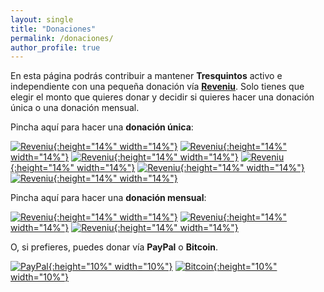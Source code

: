 ```yaml
---
layout: single
title: "Donaciones"
permalink: /donaciones/
author_profile: true
---
```



En esta página podrás contribuir a mantener **Tresquintos** activo e independiente con una pequeña donación vía [**Reveniu**](https://app.reveniu.com/tresquintos). Solo tienes que elegir el monto que quieres donar y decidir si quieres hacer una donación única o una donación mensual.

Pincha aquí para hacer una **donación única**:

[![Reveniu](/images/mil_una.png){:height="14%" width="14%"}](https://app.reveniu.com/wp/checkout/Pt7A2hI118XxaHem4W8bysV31hUbdm58/tresquintos)
[![Reveniu](/images/cincomil_una.png){:height="14%" width="14%"}](https://app.reveniu.com/wp/checkout/CdZ8ia4zw99ZY214VjopDzKLz51P1rdQ/tresquintos)
[![Reveniu](/images/diezmil_una.png){:height="14%" width="14%"}](https://app.reveniu.com/wp/checkout/XtOEi2ah7oxt2GnJOQrcRRO1Lr6rn13m/tresquintos)
[![Reveniu](/images/veintemil_una.png){:height="14%" width="14%"}](https://app.reveniu.com/wp/checkout/0xq99UCczFY3Ws7he0CA9jr2cGh9lkIN/tresquintos)
[![Reveniu](/images/cienmil_una.png){:height="14%" width="14%"}](https://app.reveniu.com/wp/checkout/uOMuPVaBAajcc88clP7bK5D7yCtyDSbl/tresquintos)
[![Reveniu](/images/otro_una.png){:height="14%" width="14%"}](https://app.reveniu.com/wp/checkout/rQlHnoDyO72NnFTsfts3xVJH5p4qbmF6/tresquintos)

Pincha aquí para hacer una **donación mensual**:

[![Reveniu](/images/mil_mensual.png){:height="14%" width="14%"}](https://app.reveniu.com/checkout/xjXeI5gCK9dHERJYFrnVPp1qjYJpJLZU/tresquintos)
[![Reveniu](/images/dosmil_mensual.png){:height="14%" width="14%"}](https://app.reveniu.com/checkout/x4uYMXcTeLolNIuKSVqxLjHKkGfNj3ug/tresquintos)
[![Reveniu](/images/cincomil_mensual.png){:height="14%" width="14%"}](https://app.reveniu.com/checkout/7zKtTSeNIGTecH8eJPIThnIaLHFaDlvi/tresquintos)

O, si prefieres, puedes donar vía **PayPal** o **Bitcoin**.

[![PayPal](/images/paypal.png){:height="10%" width="10%"}](https://www.paypal.me/tresquintos/)
[![Bitcoin](/images/bitcoin.png){:height="10%" width="10%"}](https://www.bitcoin.com)


<!-- NES -->
<script src="/js/topsecret.js"></script>


<!-- Favicon -->
<link rel="apple-touch-icon" sizes="180x180" href="/apple-touch-icon.png">
<link rel="icon" type="image/png" sizes="32x32" href="/favicon-32x32.png">
<link rel="icon" type="image/png" sizes="16x16" href="/favicon-16x16.png">
<link rel="manifest" href="/site.webmanifest">
<link rel="mask-icon" href="/safari-pinned-tab.svg" color="#5bbad5">
<meta name="msapplication-TileColor" content="#b91d47">
<meta name="theme-color" content="#ffffff">
